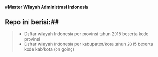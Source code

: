 #**Master Wilayah Administrasi Indonesia**

## **Repo ini berisi:**##

> - Daftar wilayah Indonesia per provinsi tahun 2015 beserta kode provinsi
> - Daftar wilayah Indonesia per kabupaten/kota tahun 2015 beserta kode kab/kota (on going)
